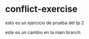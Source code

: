 # conflict-exercise
esto es un ejercicio de prueba del tp 2







este es un cambio en la main branch


